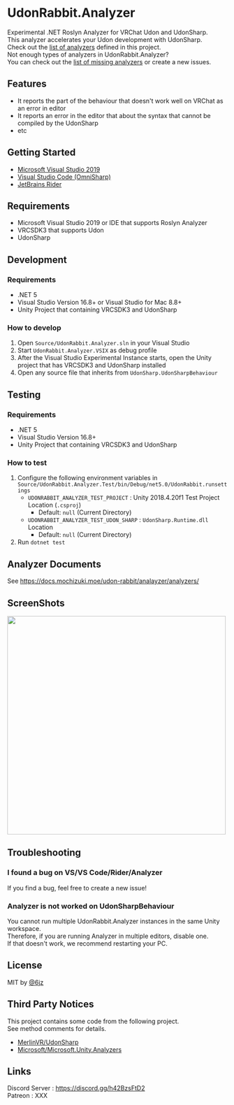 # UdonRabbit.Analyzer

Experimental .NET Roslyn Analyzer for VRChat Udon and UdonSharp.  
This analyzer accelerates your Udon development with UdonSharp.  
Check out the [list of analyzers](docs/analyzers/README.md) defined in this project.  
Not enough types of analyzers in UdonRabbit.Analyzer?  
You can check out the [list of missing analyzers](https://github.com/mika-f/UdonRabbit.Analyzer/issues?q=is%3Aissue+is%3Aopen+sort%3Aupdated-desc+label%3Aenhancement) or create a new issues.

## Features

- It reports the part of the behaviour that doesn't work well on VRChat as an error in editor
- It reports an error in the editor that about the syntax that cannot be compiled by the UdonSharp
- etc

## Getting Started

- [Microsoft Visual Studio 2019](./docs/getting-started/visual-studio.md)
- [Visual Studio Code (OmniSharp)](./docs/getting-started/omnisharp.md)
- [JetBrains Rider](./docs/getting-started/rider.md)

## Requirements

- Microsoft Visual Studio 2019 or IDE that supports Roslyn Analyzer
- VRCSDK3 that supports Udon
- UdonSharp

## Development

### Requirements

- .NET 5
- Visual Studio Version 16.8+ or Visual Studio for Mac 8.8+
- Unity Project that containing VRCSDK3 and UdonSharp

### How to develop

1. Open `Source/UdonRabbit.Analyzer.sln` in your Visual Studio
2. Start `UdonRabbit.Analyzer.VSIX` as debug profile
3. After the Visual Studio Experimental Instance starts, open the Unity project that has VRCSDK3 and UdonSharp installed
4. Open any source file that inherits from `UdonSharp.UdonSharpBehaviour`

## Testing

### Requirements

- .NET 5
- Visual Studio Version 16.8+
- Unity Project that containing VRCSDK3 and UdonSharp

### How to test

1. Configure the following environment variables in `Source/UdonRabbit.Analyzer.Test/bin/Debug/net5.0/UdonRabbit.runsettings`
   - `UDONRABBIT_ANALYZER_TEST_PROJECT` : Unity 2018.4.20f1 Test Project Location (`.csproj`)
     - Default: `null` (Current Directory)
   - `UDONRABBIT_ANALYZER_TEST_UDON_SHARP` : `UdonSharp.Runtime.dll` Location
     - Default: `null` (Current Directory)
2. Run `dotnet test`

## Analyzer Documents

See https://docs.mochizuki.moe/udon-rabbit/analayzer/analyzers/

## ScreenShots

<img src="https://user-images.githubusercontent.com/10832834/112584755-c8528d00-8e3b-11eb-9204-1c05c0669ffc.PNG" width="500px" />

## Troubleshooting

### I found a bug on VS/VS Code/Rider/Analyzer

If you find a bug, feel free to create a new issue!

### Analyzer is not worked on UdonSharpBehaviour

You cannot run multiple UdonRabbit.Analyzer instances in the same Unity workspace.  
Therefore, if you are running Analyzer in multiple editors, disable one.  
If that doesn't work, we recommend restarting your PC.

## License

MIT by [@6jz](https://twitter.com/6jz)

## Third Party Notices

This project contains some code from the following project.  
See method comments for details.

- [MerlinVR/UdonSharp](https://github.com/MerlinVR/UdonSharp)
- [Microsoft/Microsoft.Unity.Analyzers](https://github.com/microsoft/Microsoft.Unity.Analyzers)

## Links

Discord Server : https://discord.gg/h42BzsFtD2  
Patreon : XXX
